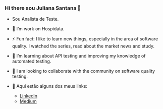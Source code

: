 ### Hi there sou Juliana Santana 👋 


- Sou Analista de Teste.

- 🔭 I’m work on Hospidata.

- ⚡ Fun fact: I like to learn new things, especially in the area of ​​software quality. I watched the series, read about the market news and study.

- 🌱 I’m learning about API testing and improving my knowledge of automated testing.

- 👯 I am looking to collaborate with the community on software quality testing.


- 🔗 Aqui estão alguns dos meus links:
    -  [Linkedin](https://www.linkedin.com/in/juliana-santana-/)
    -  [Medium](https://medium.com/@julianasantana75)
